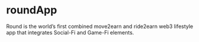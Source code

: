 # roundApp
Round is the world’s first combined move2earn and ride2earn web3 lifestyle app that integrates Social-Fi and Game-Fi elements.
